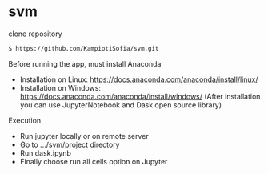 # svm
clone repository
```sh
$ https://github.com/KampiotiSofia/svm.git
```
Before running the app, must install Anaconda
- Installation on Linux: https://docs.anaconda.com/anaconda/install/linux/
- Installation on Windows: https://docs.anaconda.com/anaconda/install/windows/
(After installation you can use JupyterNotebook and Dask open source library)

Execution
- Run jupyter locally or on remote server
- Go to .../svm/project directory
- Run dask.ipynb
- Finally choose run all cells option on Jupyter
